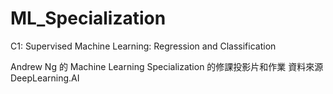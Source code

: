 # ML_Specialization

C1: Supervised Machine Learning: Regression and Classification


Andrew Ng 的 Machine Learning Specialization 的修課投影片和作業
資料來源 DeepLearning.AI
